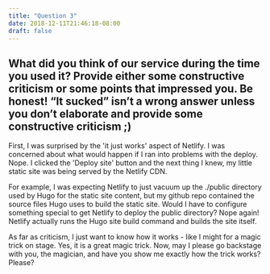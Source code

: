 ```yaml
---
title: "Question 3"
date: 2018-12-11T21:46:18-08:00
draft: false
---
```

## What did you think of our service during the time you used it?  Provide either some constructive criticism or some points that impressed you.  Be honest!  “It sucked” isn’t a wrong answer unless you don’t elaborate and provide some constructive criticism ;)

First, I was surprised by the 'it just works' aspect of Netlify. I was concerned about what would happen if I ran into problems with the deploy. Nope. I clicked the 'Deploy site' button and the next thing I knew, my little static site was being served by the Netlify CDN.

For example, I was expecting Netlify to just vacuum up the ./public directory used by Hugo for the static site content, but my github repo contained the source files Hugo uses to build the static site. Would I have to configure something special to get Netlify to deploy the public directory? Nope again! Netlify actually runs the Hugo site build command and builds the site itself.

As far as criticism, I just want to know how it works - like I might for a magic trick on stage. Yes, it is a great magic trick. Now, may I please go backstage with you, the magician, and have you show me exactly how the trick works? Please?
